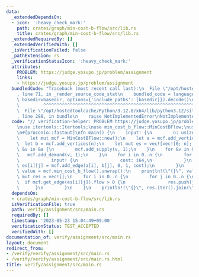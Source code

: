 ```yaml
---
data:
  _extendedDependsOn:
  - icon: ':heavy_check_mark:'
    path: crates/graph/min-cost-b-flow/src/lib.rs
    title: crates/graph/min-cost-b-flow/src/lib.rs
  _extendedRequiredBy: []
  _extendedVerifiedWith: []
  _isVerificationFailed: false
  _pathExtension: rs
  _verificationStatusIcon: ':heavy_check_mark:'
  attributes:
    PROBLEM: https://judge.yosupo.jp/problem/assignment
    links:
    - https://judge.yosupo.jp/problem/assignment
  bundledCode: "Traceback (most recent call last):\n  File \"/opt/hostedtoolcache/Python/3.12.8/x64/lib/python3.12/site-packages/onlinejudge_verify/documentation/build.py\"\
    , line 71, in _render_source_code_stat\n    bundled_code = language.bundle(stat.path,\
    \ basedir=basedir, options={'include_paths': [basedir]}).decode()\n          \
    \         ^^^^^^^^^^^^^^^^^^^^^^^^^^^^^^^^^^^^^^^^^^^^^^^^^^^^^^^^^^^^^^^^^^^^^^^^^^^^^^^^^\n\
    \  File \"/opt/hostedtoolcache/Python/3.12.8/x64/lib/python3.12/site-packages/onlinejudge_verify/languages/rust.py\"\
    , line 288, in bundle\n    raise NotImplementedError\nNotImplementedError\n"
  code: "// verification-helper: PROBLEM https://judge.yosupo.jp/problem/assignment\n\
    \nuse itertools::Itertools;\nuse min_cost_b_flow::MinCostBFlow;\nuse proconio::input;\n\
    \n#[proconio::fastout]\nfn main() {\n    input! {\n        n: usize,\n    }\n\
    \    let mut mcf = MinCostBFlow::new();\n    let a = mcf.add_vertices(n);\n  \
    \  let b = mcf.add_vertices(n);\n    let mut es = vec![vec![0; n]; n];\n    for\
    \ &v in &a {\n        mcf.add_supply(v, 1);\n    }\n    for &v in &b {\n     \
    \   mcf.add_demand(v, 1);\n    }\n    for i in 0..n {\n        for j in 0..n {\n\
    \            input! {\n                cost: i64,\n            }\n           \
    \ es[i][j] = mcf.add_edge(a[i], b[j], 0, 1, cost);\n        }\n    }\n    let\
    \ value = mcf.min_cost_b_flow().unwrap();\n    println!(\"{}\", value);\n    let\
    \ mut res = vec![];\n    for i in 0..n {\n        for j in 0..n {\n          \
    \  if mcf.get_edge(es[i][j]).flow > 0 {\n                res.push(j);\n      \
    \      }\n        }\n    }\n    println!(\"{}\", res.iter().join(\" \"));\n}\n"
  dependsOn:
  - crates/graph/min-cost-b-flow/src/lib.rs
  isVerificationFile: true
  path: verify/assignment/src/main.rs
  requiredBy: []
  timestamp: '2023-05-23 15:04:49+09:00'
  verificationStatus: TEST_ACCEPTED
  verifiedWith: []
documentation_of: verify/assignment/src/main.rs
layout: document
redirect_from:
- /verify/verify/assignment/src/main.rs
- /verify/verify/assignment/src/main.rs.html
title: verify/assignment/src/main.rs
---
```

